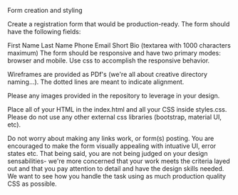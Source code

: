 Form creation and styling

Create a registration form that would be production-ready. The form should have the following fields:

First Name
Last Name
Phone
Email
Short Bio (textarea with 1000 characters maximum)
The form should be responsive and have two primary modes: browser and mobile. Use css to accomplish the responsive behavior.

Wireframes are provided as PDf's (we're all about creative directory naming...). The dotted lines are meant to indicate alignment.

Please any images provided in the repository to leverage in your design.

Place all of your HTML in the index.html and all your CSS inside styles.css. Please do not use any other external css libraries (bootstrap, material UI, etc).

Do not worry about making any links work, or form(s) posting. You are encouraged to make the form visually appealing with intuative UI, error states etc. That being said, you are not being judged on your design sensabilities- we're more concerned that your work meets the criteria layed out and that you pay attention to detail and have the design skills needed.  We want to see how you handle the task using as much production quality CSS as possible.

